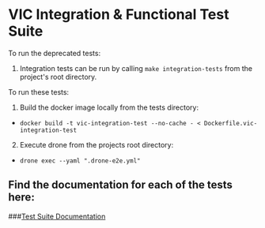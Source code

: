 VIC Integration & Functional Test Suite
=======

To run the deprecated tests:

1. Integration tests can be run by calling `make integration-tests` from the project's root directory.

To run these tests:  

1. Build the docker image locally from the tests directory:  

 * `docker build -t vic-integration-test --no-cache - < Dockerfile.vic-integration-test`

2. Execute drone from the projects root directory:  

 * `drone exec --yaml ".drone-e2e.yml"`

Find the documentation for each of the tests here:
-
###[Test Suite Documentation](test-cases/TestGroups.md)
